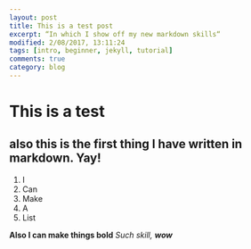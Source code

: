 ```yaml
---
layout: post
title: This is a test post
excerpt: “In which I show off my new markdown skills“
modified: 2/08/2017, 13:11:24
tags: [intro, beginner, jekyll, tutorial]
comments: true
category: blog
---
```


# This is a test
## also this is the first thing I have written in markdown. Yay!

1. I
2. Can
3. Make
4. A
5. List

**Also I can make things bold**
*Such skill,* *__wow__*